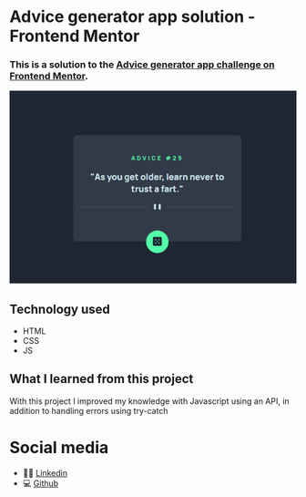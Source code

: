 # Advice generator app solution - Frontend Mentor

### This is a solution to the [Advice generator app challenge on Frontend Mentor](https://www.frontendmentor.io/challenges/advice-generator-app-QdUG-13db).

[<img src= "./design/screen.gif" alt="Screen Advice generator app">]()


## Technology used

- HTML 
- CSS 
- JS

## What I learned from this project

With this project I improved my knowledge with Javascript using an API, in addition to handling errors using try-catch

 # Social media

 - 👋🏾 [Linkedin](https://www.linkedin.com/in/matheus17martins/)
 - 💻 [Github](https://github.com/ma17martins)